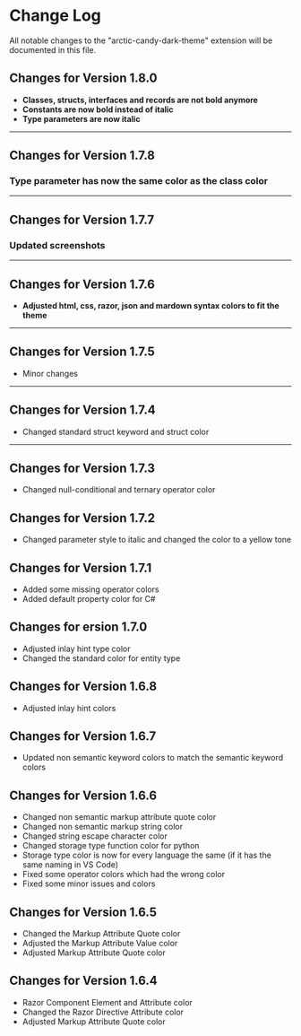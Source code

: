 # Change Log

All notable changes to the "arctic-candy-dark-theme" extension will be documented in this file.

## Changes for Version 1.8.0

- **Classes, structs, interfaces and records are not bold anymore**
- **Constants are now bold instead of italic**
- **Type parameters are now italic**

---

## Changes for Version 1.7.8

### Type parameter has now the same color as the class color

---

## Changes for Version 1.7.7

### Updated screenshots

---

## Changes for Version 1.7.6

- **Adjusted html, css, razor, json and mardown syntax colors to fit the theme**

---

## Changes for Version 1.7.5

- Minor changes

---

## Changes for Version 1.7.4

- Changed standard struct keyword and struct color

---

## Changes for Version 1.7.3

- Changed null-conditional and ternary operator color

## Changes for Version 1.7.2

- Changed parameter style to italic and changed the color to a yellow tone

## Changes for Version 1.7.1

- Added some missing operator colors
- Added default property color for C#

## Changes for ersion 1.7.0

- Adjusted inlay hint type color
- Changed the standard color for entity type

## Changes for Version 1.6.8

- Adjusted inlay hint colors

## Changes for Version 1.6.7

- Updated non semantic keyword colors to match the semantic keyword colors

## Changes for Version 1.6.6

- Changed non semantic markup attribute quote color
- Changed non semantic markup string color
- Changed string escape character color
- Changed storage type function color for python
- Storage type color is now for every language the same (if it has the same naming in VS Code)
- Fixed some operator colors which had the wrong color
- Fixed some minor issues and colors

## Changes for Version 1.6.5

- Changed the Markup Attribute Quote color
- Adjusted the Markup Attribute Value color
- Adjusted Markup Attribute Quote color

## Changes for Version 1.6.4

- Razor Component Element and Attribute color
- Changed the Razor Directive Attribute color
- Adjusted Markup Attribute Quote color

